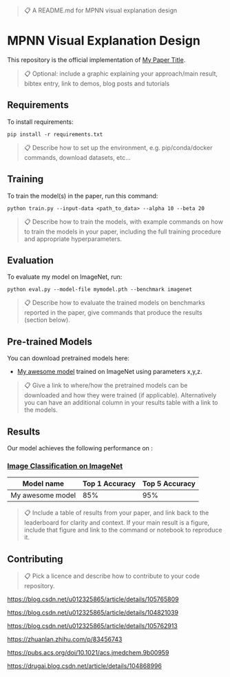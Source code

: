 >📋  A README.md for MPNN visual explanation design

# MPNN Visual Explanation Design

This repository is the official implementation of [My Paper Title](https://arxiv.org/abs/2030.12345). 

>📋  Optional: include a graphic explaining your approach/main result, bibtex entry, link to demos, blog posts and tutorials

## Requirements

To install requirements:

```setup
pip install -r requirements.txt
```

>📋  Describe how to set up the environment, e.g. pip/conda/docker commands, download datasets, etc...

## Training

To train the model(s) in the paper, run this command:

```train
python train.py --input-data <path_to_data> --alpha 10 --beta 20
```

>📋  Describe how to train the models, with example commands on how to train the models in your paper, including the full training procedure and appropriate hyperparameters.

## Evaluation

To evaluate my model on ImageNet, run:

```eval
python eval.py --model-file mymodel.pth --benchmark imagenet
```

>📋  Describe how to evaluate the trained models on benchmarks reported in the paper, give commands that produce the results (section below).

## Pre-trained Models

You can download pretrained models here:

- [My awesome model](https://drive.google.com/mymodel.pth) trained on ImageNet using parameters x,y,z. 

>📋  Give a link to where/how the pretrained models can be downloaded and how they were trained (if applicable).  Alternatively you can have an additional column in your results table with a link to the models.

## Results

Our model achieves the following performance on :

### [Image Classification on ImageNet](https://paperswithcode.com/sota/image-classification-on-imagenet)

| Model name         | Top 1 Accuracy  | Top 5 Accuracy |
| ------------------ |---------------- | -------------- |
| My awesome model   |     85%         |      95%       |

>📋  Include a table of results from your paper, and link back to the leaderboard for clarity and context. If your main result is a figure, include that figure and link to the command or notebook to reproduce it. 


## Contributing

>📋  Pick a licence and describe how to contribute to your code repository. 





https://blog.csdn.net/u012325865/article/details/105765809

https://blog.csdn.net/u012325865/article/details/104821039

https://blog.csdn.net/u012325865/article/details/105762913

https://zhuanlan.zhihu.com/p/83456743

https://pubs.acs.org/doi/10.1021/acs.jmedchem.9b00959

https://drugai.blog.csdn.net/article/details/104868996
